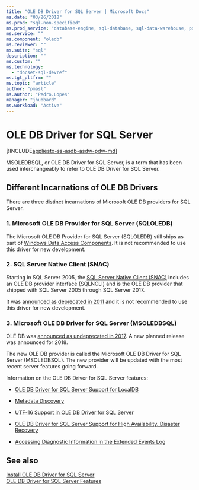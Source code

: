 ```yaml
---
title: "OLE DB Driver for SQL Server | Microsoft Docs"
ms.date: "03/26/2018"
ms.prod: "sql-non-specified"
ms.prod_service: "database-engine, sql-database, sql-data-warehouse, pdw"
ms.service: ""
ms.component: "oledb"
ms.reviewer: ""
ms.suite: "sql"
description: ""
ms.custom: ""
ms.technology:
  - "docset-sql-devref"
ms.tgt_pltfrm: ""
ms.topic: "article"
author: "pmasl"
ms.author: "Pedro.Lopes"
manager: "jhubbard"
ms.workload: "Active"
---
```

# OLE DB Driver for SQL Server
[!INCLUDE[appliesto-ss-asdb-asdw-pdw-md](../../includes/appliesto-ss-asdb-asdw-pdw-md.md)]

MSOLEDBSQL, or OLE DB Driver for SQL Server, is a term that has been used interchangeably to refer to OLE DB Driver for SQL Server.

## Different Incarnations of OLE DB Drivers

There are three distinct incarnations of Microsoft OLE DB providers for SQL Server.


### 1. Microsoft OLE DB Provider for SQL Server (SQLOLEDB)

The Microsoft OLE DB Provider for SQL Server (SQLOLEDB) still ships as part of [Windows Data Access Components](https://go.microsoft.com/fwlink/?LinkId=107907). It is not recommended to use this driver for new development.


### 2. SQL Server Native Client (SNAC)

Starting in SQL Server 2005, the [SQL Server Native Client (SNAC)](../../relational-databases/native-client/sql-server-native-client.md) includes an OLE DB provider interface (SQLNCLI) and is the OLE DB provider that shipped with SQL Server 2005 through SQL Server 2017.

It was [announced as deprecated in 2011](https://blogs.msdn.microsoft.com/sqlnativeclient/2011/08/29/microsoft-is-aligning-with-odbc-for-native-relational-data-access/) and it is not recommended to use this driver for new development.


### 3. Microsoft OLE DB Driver for SQL Server (MSOLEDBSQL)

OLE DB was [announced as undeprecated in 2017](https://blogs.msdn.microsoft.com/sqlnativeclient/2017/10/06/announcing-the-new-release-of-ole-db-driver-for-sql-server/). A new planned release was announced for 2018.

The new OLE DB provider is called the Microsoft OLE DB Driver for SQL Server (MSOLEDBSQL). The new provider will be updated with the most recent server features going forward.

Information on the OLE DB Driver for SQL Server features:

-   [OLE DB Driver for SQL Server Support for LocalDB](../oledb/features/oledb-driver-for-sql-server-support-for-localdb.md)  

-   [Metadata Discovery](../oledb/features/metadata-discovery.md)  

-   [UTF-16 Support in OLE DB Driver for SQL Server](../oledb/features/utf-16-support-in-oledb-driver-for-sql-server.md)  

-   [OLE DB Driver for SQL Server Support for High Availability, Disaster Recovery](../oledb/features/oledb-driver-for-sql-server-support-for-high-availability-disaster-recovery.md)  

-   [Accessing Diagnostic Information in the Extended Events Log](../oledb/features/accessing-diagnostic-information-in-the-extended-events-log.md)  

## See also  
[Install OLE DB Driver for SQL Server](../oledb/applications/installing-oledb-driver-for-sql-server.md)  
 [OLE DB Driver for SQL Server Features](../oledb/features/oledb-driver-for-sql-server-features.md )  
